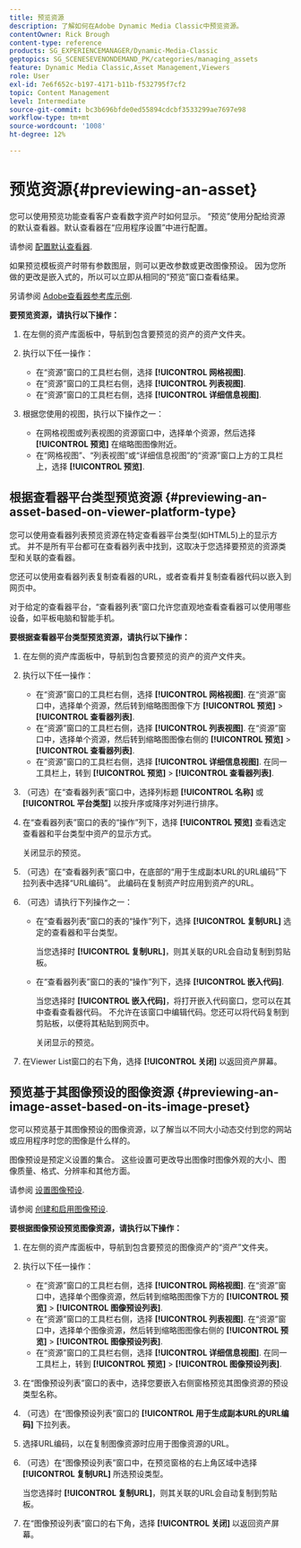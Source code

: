 ```yaml
---
title: 预览资源
description: 了解如何在Adobe Dynamic Media Classic中预览资源。
contentOwner: Rick Brough
content-type: reference
products: SG_EXPERIENCEMANAGER/Dynamic-Media-Classic
geptopics: SG_SCENESEVENONDEMAND_PK/categories/managing_assets
feature: Dynamic Media Classic,Asset Management,Viewers
role: User
exl-id: 7e6f652c-b197-4171-b11b-f532795f7cf2
topic: Content Management
level: Intermediate
source-git-commit: bc3b696bfde0ed55894cdcbf3533299ae7697e98
workflow-type: tm+mt
source-wordcount: '1008'
ht-degree: 12%

---
```


# 预览资源{#previewing-an-asset}

您可以使用预览功能查看客户查看数字资产时如何显示。 “预览”使用分配给资源的默认查看器。默认查看器在“应用程序设置”中进行配置。

请参阅 [配置默认查看器](application-setup.md#configuring_default_viewers).

如果预览模板资产时带有参数图层，则可以更改参数或更改图像预设。 因为您所做的更改是嵌入式的，所以可以立即从相同的“预览”窗口查看结果。

另请参阅 [Adobe查看器参考库示例](https://landing.adobe.com/en/na/dynamic-media/ctir-2755/live-demos.html).

**要预览资源，请执行以下操作：**

1. 在左侧的资产库面板中，导航到包含要预览的资产的资产文件夹。
1. 执行以下任一操作：

   * 在“资源”窗口的工具栏右侧，选择 **[!UICONTROL 网格视图]**.
   * 在“资源”窗口的工具栏右侧，选择 **[!UICONTROL 列表视图]**.
   * 在“资源”窗口的工具栏右侧，选择 **[!UICONTROL 详细信息视图]**.

1. 根据您使用的视图，执行以下操作之一：

   * 在网格视图或列表视图的资源窗口中，选择单个资源，然后选择 **[!UICONTROL 预览]** 在缩略图图像附近。
   * 在“网格视图”、“列表视图”或“详细信息视图”的“资源”窗口上方的工具栏上，选择 **[!UICONTROL 预览]**.

## 根据查看器平台类型预览资源 {#previewing-an-asset-based-on-viewer-platform-type}

您可以使用查看器列表预览资源在特定查看器平台类型(如HTML5)上的显示方式。 并不是所有平台都可在查看器列表中找到，这取决于您选择要预览的资源类型和关联的查看器。

您还可以使用查看器列表复制查看器的URL，或者查看并复制查看器代码以嵌入到网页中。

对于给定的查看器平台，“查看器列表”窗口允许您直观地查看查看器可以使用哪些设备，如平板电脑和智能手机。

**要根据查看器平台类型预览资源，请执行以下操作：**

1. 在左侧的资产库面板中，导航到包含要预览的资产的资产文件夹。
1. 执行以下任一操作：

   * 在“资源”窗口的工具栏右侧，选择 **[!UICONTROL 网格视图]**. 在“资源”窗口中，选择单个资源，然后转到缩略图图像下方 **[!UICONTROL 预览]** > **[!UICONTROL 查看器列表]**.
   * 在“资源”窗口的工具栏右侧，选择 **[!UICONTROL 列表视图]**. 在“资源”窗口中，选择单个资源，然后转到缩略图图像右侧的 **[!UICONTROL 预览]** > **[!UICONTROL 查看器列表]**.
   * 在“资源”窗口的工具栏右侧，选择 **[!UICONTROL 详细信息视图]**. 在同一工具栏上，转到 **[!UICONTROL 预览]** > **[!UICONTROL 查看器列表]**.

1. （可选）在“查看器列表”窗口中，选择列标题 **[!UICONTROL 名称]** 或 **[!UICONTROL 平台类型]** 以按升序或降序对列进行排序。
1. 在“查看器列表”窗口的表的“操作”列下，选择 **[!UICONTROL 预览]** 查看选定查看器和平台类型中资产的显示方式。

   关闭显示的预览。

1. （可选）在“查看器列表”窗口中，在底部的“用于生成副本URL的URL编码”下拉列表中选择“URL编码”。 此编码在复制资产时应用到资产的URL。
1. （可选）请执行下列操作之一：

   * 在“查看器列表”窗口的表的“操作”列下，选择 **[!UICONTROL 复制URL]** 选定的查看器和平台类型。

     当您选择时 **[!UICONTROL 复制URL]**，则其关联的URL会自动复制到剪贴板。

   * 在“查看器列表”窗口的表的“操作”列下，选择 **[!UICONTROL 嵌入代码]**.

     当您选择时 **[!UICONTROL 嵌入代码]**，将打开嵌入代码窗口，您可以在其中查看查看器代码。 不允许在该窗口中编辑代码。您还可以将代码复制到剪贴板，以便将其粘贴到网页中。

     关闭显示的预览。

1. 在Viewer List窗口的右下角，选择 **[!UICONTROL 关闭]** 以返回资产屏幕。

## 预览基于其图像预设的图像资源 {#previewing-an-image-asset-based-on-its-image-preset}

您可以预览基于其图像预设的图像资源，以了解当以不同大小动态交付到您的网站或应用程序时您的图像是什么样的。

图像预设是预定义设置的集合。 这些设置可更改导出图像时图像外观的大小、图像质量、格式、分辨率和其他方面。

请参阅 [设置图像预设](setting-image-presets.md#setting_up_image_presets).

请参阅 [创建和启用图像预设](creating-enabling-image-presets.md#creating_and_enabling_image_presets).

**要根据图像预设预览图像资源，请执行以下操作：**

1. 在左侧的资产库面板中，导航到包含要预览的图像资产的“资产”文件夹。
1. 执行以下任一操作：

   * 在“资源”窗口的工具栏右侧，选择 **[!UICONTROL 网格视图]**. 在“资源”窗口中，选择单个图像资源，然后转到缩略图图像下方的 **[!UICONTROL 预览]** > **[!UICONTROL 图像预设列表]**.
   * 在“资源”窗口的工具栏右侧，选择 **[!UICONTROL 列表视图]**. 在“资源”窗口中，选择单个图像资源，然后转到缩略图图像右侧的 **[!UICONTROL 预览]** > **[!UICONTROL 图像预设列表]**.
   * 在“资源”窗口的工具栏右侧，选择 **[!UICONTROL 详细信息视图]**. 在同一工具栏上，转到 **[!UICONTROL 预览]** > **[!UICONTROL 图像预设列表]**.

1. 在“图像预设列表”窗口的表中，选择您要嵌入右侧窗格预览其图像资源的预设类型名称。
1. （可选）在“图像预设列表”窗口的 **[!UICONTROL 用于生成副本URL的URL编码]** 下拉列表。
1. 选择URL编码，以在复制图像资源时应用于图像资源的URL。
1. （可选）在“图像预设列表”窗口中，在预览窗格的右上角区域中选择 **[!UICONTROL 复制URL]** 所选预设类型。

   当您选择时 **[!UICONTROL 复制URL]**，则其关联的URL会自动复制到剪贴板。

1. 在“图像预设列表”窗口的右下角，选择 **[!UICONTROL 关闭]** 以返回资产屏幕。
